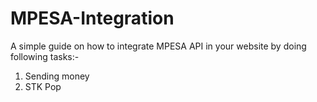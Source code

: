 # MPESA-Integration
A simple guide on how to integrate MPESA API in your website by doing following tasks:-
1. Sending money
2. STK Pop
